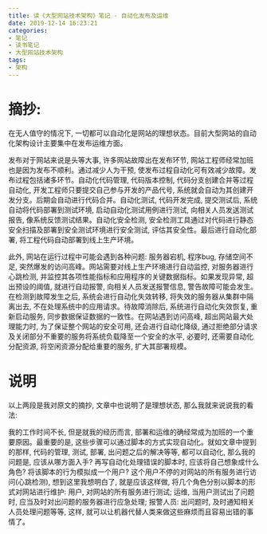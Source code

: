 ```yaml
---
title: 读《大型网站技术架构》笔记 - 自动化发布及运维
date: 2019-12-14 16:23:21
categories:
- 笔记
- 读书笔记
- 大型网站技术架构
tags:
- 架构
---
```


# 摘抄:

在无人值守的情况下, 一切都可以自动化是网站的理想状态。目前大型网站的自动化架构设计主要集中在发布运维方面。

发布对于网站来说是头等大事, 许多网站故障出在发布环节, 网站工程师经常加班也是因为发布不顺利。通过减少人为干预, 使发布过程自动化可有效减少故障。发布过程包括诸多环节。自动化代码管理, 代码版本控制, 代码分支创建合并等过程自动化, 开发工程师只要提交自己参与开发的产品代号, 系统就会自动为其创建开发分支。后期会自动进行代码合并。自动化测试, 代码开发完成, 提交测试后, 系统自动将代码部署到测试环境, 启动自动化测试用例进行测试, 向相关人员发送测试报告, 像系统反馈测试结果。自动化安全检测, 安全检测工具通过对代码进行静态安全扫描及部署到安全测试环境进行安全测试, 评估其安全性。最后进行自动化部署, 将工程代码自动部署到线上生产环境。

<!--more-->

此外, 网站在运行过程中可能会遇到各种问题: 服务器宕机, 程序bug, 存储空间不足, 突然爆发的访问高峰。网站需要对线上生产环境进行自动监控, 对服务器进行心跳检测, 并监控其各项性能指标和应用程序的关键数据指标。如果发现异常, 超出预设的阈值, 就进行自动报警, 向相关人员发送报警信息, 警告故障可能会发生。在检测到故障发生之后, 系统会进行自动化失效转移, 将失效的服务器从集群中隔离出去, 不在处理系统中的应用请求。待故障消除后, 系统进行自动化失效恢复, 重新启动服务, 同步数据保证数据的一致性。在网站遇到访问高峰, 超出网站最大处理能力时, 为了保证整个网站的安全可用, 还会进行自动化降级, 通过拒绝部分请求及关闭部分不重要的服务将系统负载降至一个安全的水平, 必要时, 还需要自动化分配资源, 将空闲资源分配给重要的服务, 扩大其部署规模。

# 说明

以上两段是我对原文的摘抄, 文章中也说明了是理想状态, 那么我就来说说我的看法:

我的工作时间不长, 但是就我的经历而言, 部署和运维的确经常成为加班的一个重要原因。最重要的是, 这些步骤可以通过脚本的方式实现自动化。就如文章中提到的那样, 代码的管理, 测试, 部署, 出问题之后的解决等等, 都可以自动化, 那么我的问题是, 应该从哪方面入手? 再写自动化处理错误的脚本时, 应该将自己想象成什么角色? 将该脚本的行为模拟成一个用户? 这个用户不停的对网站的所有服务进行访问(心跳检测), 想到这里我想明白了, 就是应该这样做, 将几个角色分别以脚本的形式对网站进行维护: 用户, 对网站的所有服务进行测试; 运维, 当用户测试出了问题时, 应当及时对出问题的服务器进行应急处理; 报警人员: 出问题时, 及时通知相关人员处理问题等等, 这样, 就可以让机器代替人类来做这些麻烦而且容易出错的事情了。
